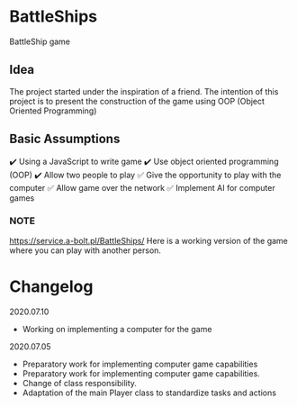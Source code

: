 # BattleShips
BattleShip game

## Idea
The project started under the inspiration of a friend.
The intention of this project is to present the construction of the game using OOP (Object Oriented Programming)

## Basic Assumptions

:heavy_check_mark: Using a JavaScript to write game
:heavy_check_mark: Use object oriented programming (OOP)
:heavy_check_mark: Allow two people to play
:white_check_mark: Give the opportunity to play with the computer
:white_check_mark: Allow game over the network
:white_check_mark: Implement AI for computer games
   
### NOTE
https://service.a-bolt.pl/BattleShips/
Here is a working version of the game where you can play with another person.

# Changelog

2020.07.10
- Working on implementing a computer for the game

2020.07.05
- Preparatory work for implementing computer game capabilities
- Preparatory work for implementing computer game capabilities.
- Change of class responsibility.
- Adaptation of the main Player class to standardize tasks and actions